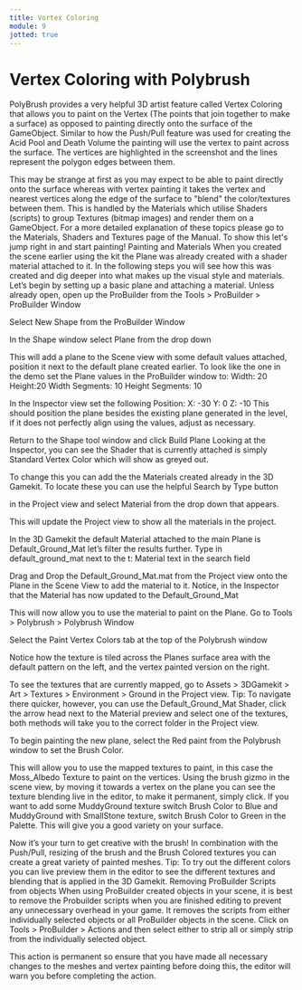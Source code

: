 ```yaml
---
title: Vortex Coloring
module: 9
jotted: true
---
```


# Vertex Coloring with Polybrush

PolyBrush provides a very helpful 3D artist feature called Vertex Coloring that allows you to paint on the Vertex (The points that join together to make a surface) as opposed to painting directly onto the surface of the GameObject.
Similar to how the Push/Pull feature was used for creating the Acid Pool and Death Volume the painting will use the vertex to paint across the surface. The vertices are highlighted in the screenshot and the lines represent the polygon edges between them.

This may be strange at first as you may expect to be able to paint directly onto the surface whereas with vertex painting it takes the vertex and nearest vertices along the edge of the surface to "blend" the color/textures between them.
This is handled by the Materials which utilise Shaders (scripts) to group Textures (bitmap images) and render them on a GameObject. For a more detailed explanation of these topics please go to the Materials, Shaders and Textures page of the Manual.
To show this let's jump right in and start painting!
Painting and Materials
When you created the scene earlier using the kit the Plane was already created with a shader material attached to it. In the following steps you will see how this was created and dig deeper into what makes up the visual style and materials.
Let’s begin by setting up a basic plane and attaching a material.
Unless already open, open up the ProBuilder from the Tools > ProBuilder > ProBuilder Window

Select New Shape from the ProBuilder Window

In the Shape window select Plane from the drop down

This will add a plane to the Scene view with some default values attached, position it next to the default plane created earlier. To look like the one in the demo set the Plane values in the ProBuilder window to:
Width: 20
Height:20
Width Segments: 10
Height Segments: 10

In the Inspector view set the following
Position: X: -30 Y: 0 Z: -10
This should position the plane besides the existing plane generated in the level, if it does not perfectly align using the values, adjust as necessary.

Return to the Shape tool window and click Build Plane
Looking at the Inspector, you can see the Shader that is currently attached is simply Standard Vertex Color which will show as greyed out.

To change this you can add the the Materials created already in the 3D Gamekit. To locate these you can use the helpful Search by Type button 

in the Project view and select Material from the drop down that appears.

This will update the Project view to show all the materials in the project.

In the 3D Gamekit the default Material attached to the main Plane is Default_Ground_Mat let’s filter the results further.
Type in default_ground_mat next to the t: Material text in the search field

Drag and Drop the Default_Ground_Mat.mat from the Project view onto the Plane in the Scene View to add the material to it.
Notice, in the Inspector that the Material has now updated to the Default_Ground_Mat

This will now allow you to use the material to paint on the Plane.
Go to Tools > Polybrush > Polybrush Window

Select the Paint Vertex Colors tab at the top of the Polybrush window

Notice how the texture is tiled across the Planes surface area with the default pattern on the left, and the vertex painted version on the right.

To see the textures that are currently mapped, go to Assets > 3DGamekit > Art > Textures > Environment > Ground in the Project view.
Tip: To navigate there quicker, however, you can use the Default_Ground_Mat Shader, click the arrow head next to the Material preview and select one of the textures, both methods will take you to the correct folder in the Project view.

To begin painting the new plane, select the Red paint from the Polybrush window to set the Brush Color.

This will allow you to use the mapped textures to paint, in this case the Moss_Albedo Texture to paint on the vertices.
Using the brush gizmo in the scene view, by moving it towards a vertex on the plane you can see the texture blending live in the editor, to make it permanent, simply click.
If you want to add some MuddyGround texture switch Brush Color to Blue and MuddyGround with SmallStone texture, switch Brush Color to Green in the Palette. This will give you a good variety on your surface.

Now it’s your turn to get creative with the brush! In combination with the Push/Pull, resizing of the brush and the Brush Colored textures you can create a great variety of painted meshes.
Tip: To try out the different colors you can live preview them in the editor to see the different textures and blending that is applied in the 3D Gamekit.
Removing ProBuilder Scripts from objects
When using ProBuilder created objects in your scene, it is best to remove the Probuilder scripts when you are finished editing to prevent any unnecessary overhead in your game. It removes the scripts from either individually selected objects or all ProBuilder objects in the scene.
Click on Tools > ProBuilder > Actions and then select either to strip all or simply strip from the individually selected object.

This action is permanent so ensure that you have made all necessary changes to the meshes and vertex painting before doing this, the editor will warn you before completing the action.


